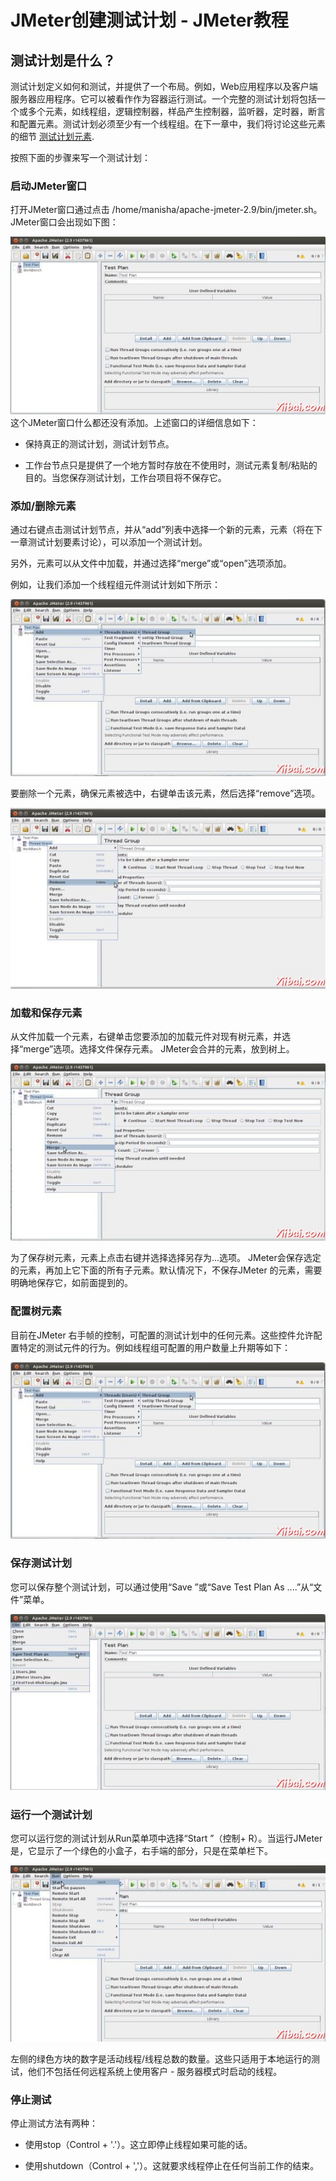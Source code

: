 # JMeter创建测试计划 - JMeter教程

## 测试计划是什么？

测试计划定义如何和测试，并提供了一个布局。例如，Web应用程序以及客户端服务器应用程序。它可以被看作作为容器运行测试。一个完整的测试计划将包括一个或多个元素，如线程组，逻辑控制器，样品产生控制器，监听器，定时器，断言和配置元素。测试计划必须至少有一个线程组。在下一章中，我们将讨论这些元素的细节 [测试计划元素](http://www.yiibai.com/jmeter/jmeter_test_plan_elements.html).

按照下面的步骤来写一个测试计划：

### 启动JMeter窗口

打开JMeter窗口通过点击 /home/manisha/apache-jmeter-2.9/bin/jmeter.sh。 JMeter窗口会出现如下图：

![JMeter GUI](../img/1U51522W-0.jpg)这个JMeter窗口什么都还没有添加。上述窗口的详细信息如下：

*   保持真正的测试计划，测试计划节点。

*   工作台节点只是提供了一个地方暂时存放在不使用时，测试元素复制/粘贴的目的。当您保存测试计划，工作台项目将不保存它。

### 添加/删除元素

通过右键点击测试计划节点，并从“add”列表中选择一个新的元素，元素（将在下一章测试计划要素讨论），可以添加一个测试计划。

另外，元素可以从文件中加载，并通过选择“merge”或“open”选项添加。

例如，让我们添加一个线程组元件测试计划如下所示：

![Add Thread Group](../img/1U5153Y6-1.jpg)

要删除一个元素，确保元素被选中，右键单击该元素，然后选择“remove”选项。 

![Remove Element](../img/1U5152149-2.jpg)

### 加载和保存元素

从文件加载一个元素，右键单击您要添加的加载元件对现有树元素，并选择“merge”选项。选择文件保存元素。 JMeter会合并的元素，放到树上。

![Load Element](../img/1U5153163-3.jpg)

为了保存树元素，元素上点击右键并选择选择另存为...选项。 JMeter会保存选定的元素，再加上它下面的所有子元素。默认情况下，不保存JMeter 的元素，需要明确地保存它，如前面提到的。

### 配置树元素

目前在JMeter 右手帧的控制，可配置的测试计划中的任何元素。这些控件允许配置特定的测试元件的行为。例如线程组可配置的用户数量上升期等如下：

![Add Thread Group](../img/1U5153Y6-1.jpg)

### 保存测试计划

您可以保存整个测试计划，可以通过使用“Save ”或“Save Test Plan As ....”从“文件”菜单。

![Save Test Plan](../img/1U51530b-5.jpg)

### 运行一个测试计划

您可以运行您的测试计划从Run菜单项中选择“Start ”（控制+ R）。当运行JMeter是，它显示了一个绿色的小盒子，右手端的部分，只是在菜单栏下。

![Run Test Plan](../img/1U51563U-6.jpg)

左侧的绿色方块的数字是活动线程/线程总数的数量。这些只适用于本地运行的测试，他们不包括任何远程系统上使用客户 - 服务器模式时启动的线程。

### 停止测试

停止测试方法有两种：

*   使用stop（Control + '.'）。这立即停止线程如果可能的话。

*   使用shutdown（Control + ','）。这就要求线程停止在任何当前工作的结束。

